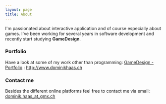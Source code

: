 ```yaml
---
layout: page
title: About
---
```


I'm passionated about interactive application and of course especially about games. I've been working for several years in software development and recently start studying **GameDesign**.


### Portfolio

Have a look at some of my work other than programming:
[GameDesign - Portfolio](http://www.dominikhaas.ch) : <http://www.dominikhaas.ch>



### Contact me

Besides the different online platforms feel free to contact me via email:
[dominik.haas_at_gmx.ch](mailto:dominik.haas@gmx.ch)